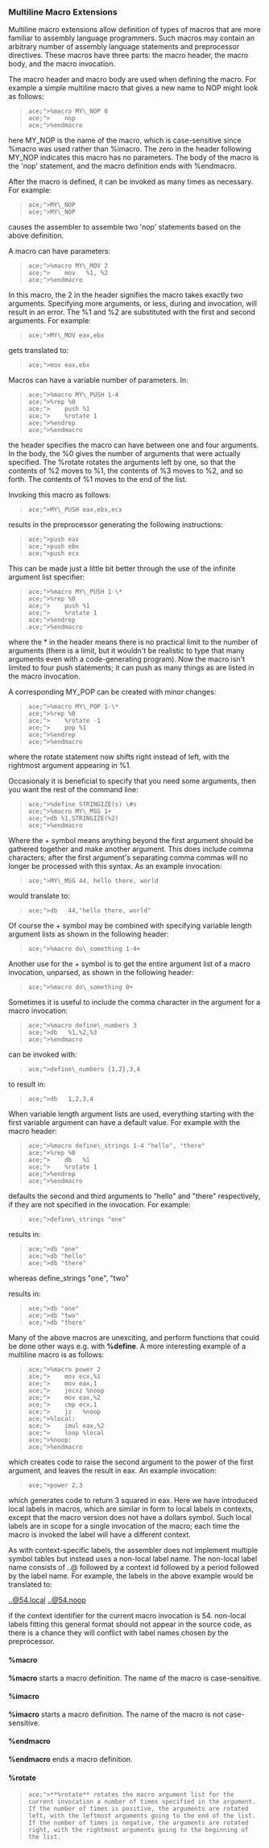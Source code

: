 ### Multiline Macro Extensions

 
 Multiline macro extensions allow definition of types of macros that are more familiar to assembly language programmers.  Such macros may contain an arbitrary number of assembly language statements and preprocessor directives.  These macros have three parts:  the macro header, the macro body, and the macro invocation.
 
 The macro header and macro body are used when defining the macro.  For example a simple multiline macro that gives a new name to NOP might look as follows:
 
>     ace;">%macro MY\_NOP 0
>     ace;">    nop
>     ace;">%endmacro
 
 here MY\_NOP is the name of the macro, which is case-sensitive since %macro was used rather than %imacro.  The zero in the header following MY\_NOP indicates this macro has no parameters.  The body of the macro is the 'nop' statement, and the macro definition ends with %endmacro.
 
 After the macro is defined, it can be invoked as many times as necessary.  For example:
 
>     ace;">MY\_NOP
>     ace;">MY\_NOP
 
 causes the assembler to assemble two 'nop' statements based on the above definition.
 
 A macro can have parameters:
 
>     ace;">%macro MY\_MOV 2
>     ace;">    mov   %1, %2
>     ace;">%endmacro
 
 In this macro, the 2 in the header signifies the macro takes exactly two arguments.  Specifying more arguments, or less, during and invocation, will result in an error.  The %1 and %2 are substituted with the first and second arguments.  For example:
 
>     ace;">MY\_MOV eax,ebx
 
 gets translated to:
 
>     ace;">mov eax,ebx
 
 
 Macros can have a variable number of parameters.  In:
 
>     ace;">%macro MY\_PUSH 1-4
>     ace;">%rep %0
>     ace;">    push %1
>     ace;">    %rotate 1
>     ace;">%endrep
>     ace;">%endmacro
 
 the header specifies the macro can have between one and four arguments.  In the body, the %0 gives the number of arguments that were actually specified.  The %rotate rotates the arguments left by one, so that the contents of %2 moves to %1, the contents of %3 moves to %2, and so forth.  The contents of %1 moves to the end of the list.
 
 Invoking this macro as follows:
 
>     ace;">MY\_PUSH eax,ebx,ecx
 
 results in the preprocessor generating the following instructions:
 
>     ace;">push eax
>     ace;">push ebx
>     ace;">push ecx
 
 This can be made just a little bit better through the use of the infinite argument list specifier:
 
>     ace;">%macro MY\_PUSH 1-\*
>     ace;">%rep %0
>     ace;">    push %1
>     ace;">    %rotate 1
>     ace;">%endrep
>     ace;">%endmacro
 
 where the \* in the header means there is no practical limit to the number of arguments (there is a limit, but it wouldn't be realistic to type that many arguments even with a code-generating program).  Now the macro isn't limited to four push statements; it can push as many things as are listed in the macro invocation.
 
 A corresponding MY\_POP can be created with minor changes:
 
>     ace;">%macro MY\_POP 1-\*
>     ace;">%rep %0
>     ace;">    %rotate -1
>     ace;">    pop %1
>     ace;">%endrep
>     ace;">%endmacro
 
 where the rotate statement now shifts right instead of left, with the rightmost argument appearing in %1.
 
 Occasionaly it is beneficial to specify that you need some arguments, then you want the rest of the command line:
 
>     ace;">%define STRINGIZE(s) \#s
>     ace;">%macro MY\_MSG 1+
>     ace;">db %1,STRINGIZE(%2)
>     ace;">%endmacro
 
 Where the + symbol means anything beyond the first argument should be gathered together and make another argument.  This does include comma characters; after the first argument's separating comma commas will no longer be processed with this syntax.  As an example invocation:
 
>     ace;">MY\_MSG 44, hello there, world
 
 would translate to:
 
>     ace;">db   44,"hello there, world"
 
 Of course the + symbol may be combined with specifying variable length argument lists as shown in the following header:
 
>     ace;">%macro do\_something 1-4+
 
 Another use for the + symbol is to get the entire argument list of a macro invocation, unparsed, as shown in the following header:
 
>     ace;">%macro do\_something 0+
 
 Sometimes it is useful to include the comma character in the argument for a macro invocation:
 
>     ace;">%macro define\_numbers 3
>     ace;">db   %1,%2,%3
>     ace;">%endmacro
 
 can be invoked with:
 
>     ace;">define\_numbers {1,2},3,4
 
 to result in:
 
>     ace;">db   1,2,3,4
 
 When variable length argument lists are used, everything starting with the first variable argument can have a default value.  For example with the macro header:
 
>     ace;">%macro define\_strings 1-4 "hello", "there"
>     ace;">%rep %0
>     ace;">    db   %1
>     ace;">    %rotate 1
>     ace;">%endrep
>     ace;">%endmacro
 
 defaults the second and third arguments to "hello" and "there" respectively, if they are not specified in the invocation.  For example:
 
>     ace;">define\_strings "one"
 
 results in:
 
>     ace;">db "one"
>     ace;">db "hello"
>     ace;">db "there"
 
 whereas define\_strings "one", "two"
 
 results in:
 
>     ace;">db "one"
>     ace;">db "two"
>     ace;">db "there"
 
 Many of the above macros are unexciting, and perform functions that could be done other ways e.g. with **%define**.  A more interesting example of a multiline macro is as follows:
 
>     ace;">%macro power 2
>     ace;">    mov ecx,%1
>     ace;">    mov eax,1
>     ace;">    jecxz %noop
>     ace;">    mov eax,%2
>     ace;">    cmp ecx,1
>     ace;">    jz   %noop
>     ace;">%local:
>     ace;">    imul eax,%2
>     ace;">    loop %local
>     ace;">%noop:
>     ace;">%endmacro
 
 which creates code to raise the second argument to the power of the first argument, and leaves the result in eax.  An example invocation:
 
>     ace;">power 2,3
 
 which generates code to return 3 squared in eax.  Here we have introduced local labels in macros, which are similar in form to local labels in contexts, except that the macro version does not have a dollars symbol.  Such local labels are in scope for a single invocation of the macro;  each time the macro is invoked the label will have a different context.  
 
 As with context-specific labels, the assembler does not implement multiple symbol tables but instead uses a non-local label name.  The non-local label name consists of ..@ followed by a context id followed by a period followed by the label name.  For example, the labels in the above example would be translated to:
 
 ..@54.local
 ..@54.noop
 
 if the context identifier for the current macro invocation is 54.  non-local labels fitting this general format should not appear in the source code, as there is a chance they will conflict with label names chosen by the preprocessor.


#### %macro

 **%macro** starts a macro definition.  The name of the macro is case-sensitive.


#### %imacro

 **%imacro** starts a macro definition.  The name of the macro is not case-sensitive.


#### %endmacro

 **%endmacro** ends a macro definition.


#### %rotate

>     ace;">**%rotate** rotates the macro argument list for the current invocation a number of times specified in the argument.  If the number of times is positive, the arguments are rotated left, with the leftmost arguments going to the end of the list.  If the number of times is negative, the arguments are rotated right, with the rightmost arguments going to the beginning of the list.
 
   